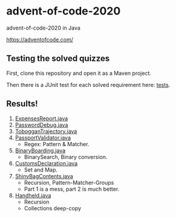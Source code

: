 # advent-of-code-2020
advent-of-code-2020 in Java

https://adventofcode.com/

## Testing the solved quizzes

First, clone this repository and open it as a Maven project.

Then there is a JUnit test for each solved requirement here: [tests](src/test/java).

## Results!

1. [ExpensesReport.java](src/main/java/com/neojal/advent2020/day01/ExpenseReport.java)
2. [PasswordDebug.java](src/main/java/com/neojal/advent2020/day02/PasswordDebug.java)
3. [TobogganTrajectory.java](src/main/java/com/neojal/advent2020/day03/TobogganTrajectory.java)
4. [PassportValidator.java](src/main/java/com/neojal/advent2020/day04/PassportValidator.java)
    - Regex: Pattern & Matcher.
5. [BinaryBoarding.java](src/main/java/com/neojal/advent2020/day05/BinaryBoarding.java)
    - BinarySearch, Binary conversion.
6. [CustomsDeclaration.java](src/main/java/com/neojal/advent2020/day06/CustomsDeclaration.java)
    - Set and Map.
7. [ShinyBagContents.java](src/main/java/com/neojal/advent2020/day07/ShinyBagContents.java)
    - Recursion, Pattern-Matcher-Groups
    - Part 1 is a mess, part 2 is much better.
8. [Handheld.java](src/main/java/com/neojal/advent2020/day08/Handheld.java)
    - Recursion
    - Collections deep-copy